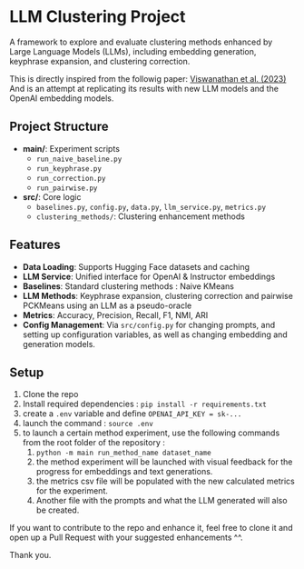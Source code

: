 # LLM Clustering Project

A framework to explore and evaluate clustering methods enhanced by Large Language Models (LLMs), including embedding generation, keyphrase expansion, and clustering correction.

This is directly inspired from the followig paper: [Viswanathan et al. (2023)](https://arxiv.org/abs/2307.00524) And is an attempt at replicating its results with new LLM models and the OpenAI embedding models.


## Project Structure

- **main/**: Experiment scripts
  - `run_naive_baseline.py`
  - `run_keyphrase.py`
  - `run_correction.py`
  - `run_pairwise.py`
- **src/**: Core logic
  - `baselines.py`, `config.py`, `data.py`, `llm_service.py`, `metrics.py`
  - `clustering_methods/`: Clustering enhancement methods

## Features

- **Data Loading**: Supports Hugging Face datasets and caching
- **LLM Service**: Unified interface for OpenAI & Instructor embeddings
- **Baselines**: Standard clustering methods : Naive KMeans 
- **LLM Methods**: Keyphrase expansion, clustering correction and pairwise PCKMeans using an LLM as a pseudo-oracle 
- **Metrics**: Accuracy, Precision, Recall, F1, NMI, ARI
- **Config Management**: Via `src/config.py` for changing prompts, and setting up configuration variables, as well as changing embedding and generation models.

## Setup

1. Clone the repo
2. Install required dependencies : `pip install -r requirements.txt`
3. create a `.env` variable and define `OPENAI_API_KEY = sk-...`
4. launch the command : `source .env`
5. to launch a certain method experiment, use the following commands from the root folder of the repository : 
   1. `python -m main run_method_name dataset_name`
   2. the method experiment will be launched with visual feedback for the progress for embeddings and text generations.
   3. the metrics csv file will be populated with the new calculated metrics for the experiment.
   4. Another file with the prompts and what the LLM generated will also be created.

If you want to contribute to the repo and enhance it, feel free to clone it and open up a Pull Request with your suggested enhancements ^^.

Thank you.
